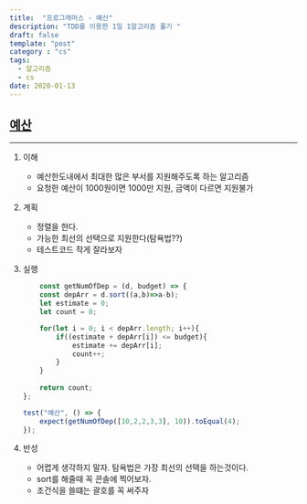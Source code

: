 ```yaml
---
title:  "프로그래머스 - 예산"
description: "TDD를 이용한 1일 1알고리즘 풀기 "
draft: false
template: "post"
category : "cs" 
tags:
  - 알고리즘
  - cs
date: 2020-01-13
---
```

## [예산](https://programmers.co.kr/learn/courses/30/lessons/12982)
---
1. 이해
    - 예산한도내에서 최대한 많은 부서를 지원해주도록 하는 알고리즘
    - 요청한 예산이 1000원이면 1000만 지원, 금액이 다르면 지원불가
2. 계획
    - 정렬을 한다.
    - 가능한 최선의 선택으로 지원한다(탐욕법??)
    - 테스트코드 작게 잘라보자
3. 실행
    ```js
        const getNumOfDep = (d, budget) => {
        const depArr = d.sort((a,b)=>a-b);
        let estimate = 0;
        let count = 0;

        for(let i = 0; i < depArr.length; i++){
            if((estimate + depArr[i]) <= budget){
                estimate += depArr[i];
                count++;
            }
        }
        
        return count;
    };

    test("예산", () => {
        expect(getNumOfDep([10,2,2,3,3], 10)).toEqual(4);
    });

    ```

4. 반성
    - 어렵게 생각하지 말자. 탐욕법은 가장 최선의 선택을 하는것이다.       
    - sort를 해줄때 꼭 콘솔에 찍어보자.
    - 조건식을 쓸떄는 괄호를 꼭 써주자



